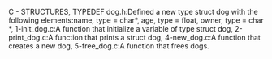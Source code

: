 C - STRUCTURES, TYPEDEF
dog.h:Defined a new type struct dog with the following elements:name, type = char*, age, type = float, owner, type = char *, 1-init_dog.c:A function that initialize a variable of type struct dog, 2-print_dog.c:A function that prints a struct dog, 4-new_dog.c:A function that creates a new dog, 5-free_dog.c:A function that frees dogs.

